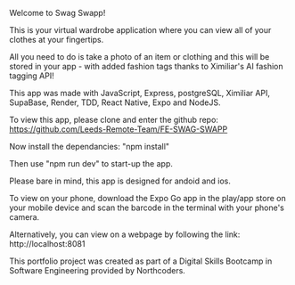 Welcome to Swag Swapp!

This is your virtual wardrobe application where you can view all of your clothes at your fingertips.

All you need to do is take a photo of an item or clothing and this will be stored in your app - with added fashion tags thanks to Ximiliar's AI fashion tagging API!

This app was made with JavaScript, Express, postgreSQL, Ximiliar API, SupaBase, Render, TDD, React Native, Expo and NodeJS.

To view this app, please clone and enter the github repo: https://github.com/Leeds-Remote-Team/FE-SWAG-SWAPP

Now install the dependancies: "npm install"

Then use "npm run dev" to start-up the app.

Please bare in mind, this app is designed for andoid and ios.

To view on your phone, download the Expo Go app in the play/app store on your mobile device and scan the barcode in the terminal with your phone's camera.

Alternatively, you can view on a webpage by following the link: http://localhost:8081

This portfolio project was created as part of a Digital Skills Bootcamp in Software Engineering provided by Northcoders.
